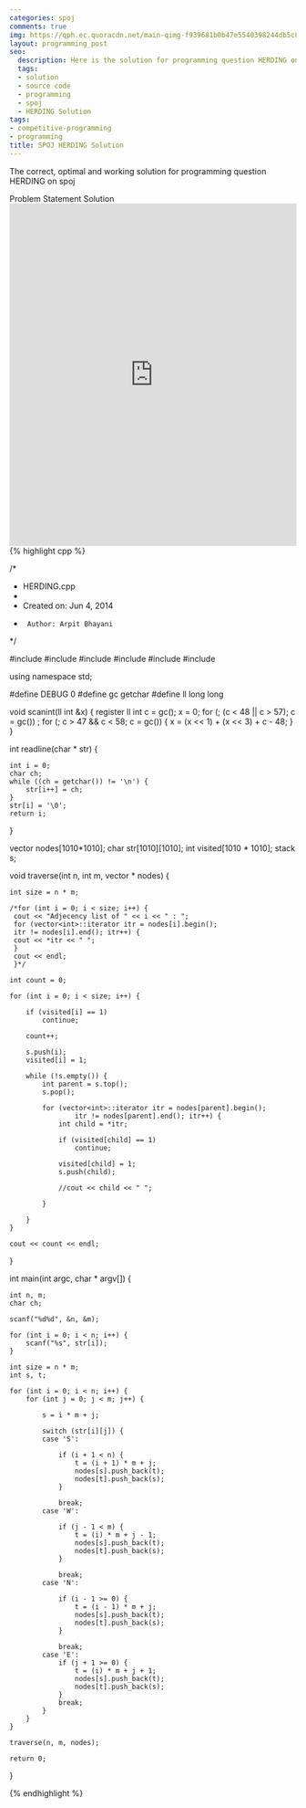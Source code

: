 ```yaml
---
categories: spoj
comments: true
img: https://qph.ec.quoracdn.net/main-qimg-f939681b0b47e5540398244db5c8966f?convert_to_webp=true
layout: programming_post
seo:
  description: Here is the solution for programming question HERDING on spoj
  tags:
  - solution
  - source code
  - programming
  - spoj
  - HERDING Solution
tags:
- competitive-programming
- programming
title: SPOJ HERDING Solution
---
```

The correct, optimal and working solution for programming question HERDING on spoj

<div class="ui secondary pointing large menu">
  <a class="grey item" data-tab="problem-statement">
    Problem Statement
  </a>
  <a class="active item grey" data-tab="solution">
    Solution
  </a>
</div>
<div class="ui bottom attached tab" data-tab="problem-statement">
    <iframe src="http://www.spoj.com/problems/HERDING/" width="100%" height="600px" style="overflow: scroll; border: none;"></iframe>
</div>
<div class="ui bottom attached active tab" data-tab="solution">
{% highlight cpp %}

/*
 * HERDING.cpp
 *
 *  Created on: Jun 4, 2014
 *      Author: Arpit Bhayani
 */

#include <cstdio>
#include <cstdlib>
#include <iostream>
#include <climits>
#include <vector>
#include <stack>

using namespace std;

#define DEBUG 0
#define gc getchar
#define ll long long

void scanint(ll int &x) {
	register ll int c = gc();
	x = 0;
	for (; (c < 48 || c > 57); c = gc())
		;
	for (; c > 47 && c < 58; c = gc()) {
		x = (x << 1) + (x << 3) + c - 48;
	}
}

int readline(char * str) {

	int i = 0;
	char ch;
	while ((ch = getchar()) != '\n') {
		str[i++] = ch;
	}
	str[i] = '\0';
	return i;
}

vector<int> nodes[1010*1010];
char str[1010][1010];
int visited[1010 * 1010];
stack<int> s;

void traverse(int n, int m, vector<int> * nodes) {

	int size = n * m;

	/*for (int i = 0; i < size; i++) {
	 cout << "Adjecency list of " << i << " : ";
	 for (vector<int>::iterator itr = nodes[i].begin();
	 itr != nodes[i].end(); itr++) {
	 cout << *itr << " ";
	 }
	 cout << endl;
	 }*/

	int count = 0;

	for (int i = 0; i < size; i++) {

		if (visited[i] == 1)
			continue;

		count++;

		s.push(i);
		visited[i] = 1;

		while (!s.empty()) {
			int parent = s.top();
			s.pop();

			for (vector<int>::iterator itr = nodes[parent].begin();
					itr != nodes[parent].end(); itr++) {
				int child = *itr;

				if (visited[child] == 1)
					continue;

				visited[child] = 1;
				s.push(child);

				//cout << child << " ";

			}

		}
	}

	cout << count << endl;

}

int main(int argc, char * argv[]) {

	int n, m;
	char ch;

	scanf("%d%d", &n, &m);

	for (int i = 0; i < n; i++) {
		scanf("%s", str[i]);
	}

	int size = n * m;
	int s, t;

	for (int i = 0; i < n; i++) {
		for (int j = 0; j < m; j++) {

			s = i * m + j;

			switch (str[i][j]) {
			case 'S':

				if (i + 1 < n) {
					t = (i + 1) * m + j;
					nodes[s].push_back(t);
					nodes[t].push_back(s);
				}

				break;
			case 'W':

				if (j - 1 < m) {
					t = (i) * m + j - 1;
					nodes[s].push_back(t);
					nodes[t].push_back(s);
				}

				break;
			case 'N':

				if (i - 1 >= 0) {
					t = (i - 1) * m + j;
					nodes[s].push_back(t);
					nodes[t].push_back(s);
				}

				break;
			case 'E':
				if (j + 1 >= 0) {
					t = (i) * m + j + 1;
					nodes[s].push_back(t);
					nodes[t].push_back(s);
				}
				break;
			}
		}
	}

	traverse(n, m, nodes);

	return 0;
}


{% endhighlight %}
</div>
